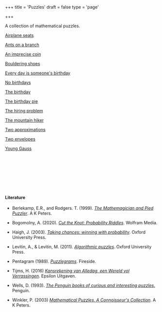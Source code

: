 +++
title = 'Puzzles'
draft = false
type = 'page'

+++

A collection of mathematical puzzles. 



[Airplane seats](/puzzles/airplane_seats/)

[Ants on a branch](/puzzles/ants_on_branch/)

[An imprecise coin](/puzzles/imprecise_coin/)

[Bouldering shoes](/puzzles/bouldering_shoes/)

[Every day is someone's birthday](/puzzles/birthday_every_day/)

[No birthdays](/puzzles/birthday_no/)

[The birthday](/puzzles/birthday/)

[The birthday pie](/puzzles/birthday_pie/)

[The hiring  problem](/puzzles/hiring_problem/)

[The mountain hiker](/puzzles/mountain_hiker/)

[Two approximations](/puzzles/approximations/)

[Two envelopes](/puzzles/two_envelopes/)

[Young Gauss](/puzzles/gauss/)

$~$

$~$

$~$

$~$

#### Literature



- Berlekamp, E.R., and Rodgers. T. (1999). [*The Mathemagician and Pied Puzzler*](https://www.goodreads.com/book/show/241475.The_Mathemagician_and_Pied_Puzzler). A K Peters.

- Bogomolny, A. (2020). [*Cut the Knot: Probability Riddles*](https://www.cut-the-knot.org/). Wolfram Media.

- Haigh, J. (2003). [*Taking chances: winning with probability*](https://www.goodreads.com/book/show/1814074.Taking_Chances). Oxford University Press.

- Levitin, A., & Levitin, M. (2011). [*Algorithmic puzzles*](https://www.goodreads.com/book/show/10640251-algorithmic-puzzles). Oxford University Press.

- Pentagram (1989). [*Puzzlegrams*](https://www.goodreads.com/book/show/2636932-puzzlegrams). Fireside.

- Tijms, H. (2016) [*Kansrekening van Alledag, een Wereld vol Verrassingen*](https://www.epsilon-uitgaven.nl/wetenschappelijke-reeks/kansrekening-van-alledag-een-wereld-vol-verrassingen/11004). Epsilon Uitgaven.

- Wells, D. (1993). [*The Penguin books of curious and interesting puzzles*.](https://www.goodreads.com/book/show/329441.The_Penguin_Book_of_Curious_and_Interesting_Puzzles) Penguin.

- Winkler, P. (2003) [*Mathematical Puzzles. A Connoisseur's Collection*](https://www.goodreads.com/book/show/668035.Mathematical_Puzzles). A K Peters.



